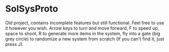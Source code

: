 # SolSysProto
Old project, contains incomplete features but still functional. Feel free to use it however you wish.
Arrow keys to turn and move forward, F to speed up, space to shoot, R to generate more items in the system, fly into a gate (big grey circle) to randomize a new system from scratch (If you can't find it, just press J).
